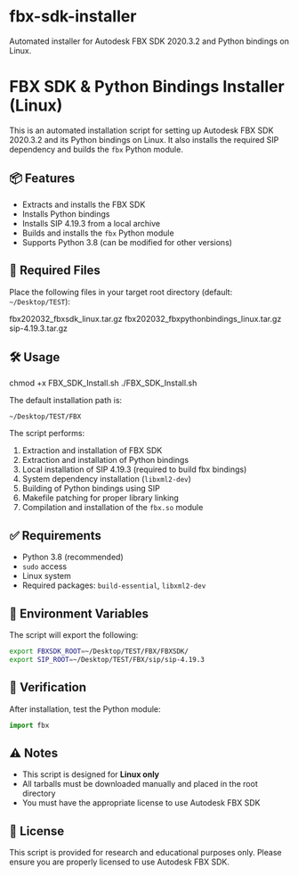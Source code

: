 # fbx-sdk-installer
Automated installer for Autodesk FBX SDK 2020.3.2 and Python bindings on Linux.

# FBX SDK & Python Bindings Installer (Linux)

This is an automated installation script for setting up Autodesk FBX SDK 2020.3.2 and its Python bindings on Linux. It also installs the required SIP dependency and builds the `fbx` Python module.

## 📦 Features

- Extracts and installs the FBX SDK  
- Installs Python bindings  
- Installs SIP 4.19.3 from a local archive  
- Builds and installs the `fbx` Python module  
- Supports Python 3.8 (can be modified for other versions)

## 📁 Required Files

Place the following files in your target root directory (default: `~/Desktop/TEST`):



fbx202032\_fbxsdk\_linux.tar.gz
fbx202032\_fbxpythonbindings\_linux.tar.gz
sip-4.19.3.tar.gz



## 🛠️ Usage


chmod +x FBX_SDK_Install.sh
./FBX_SDK_Install.sh


The default installation path is:

```
~/Desktop/TEST/FBX
```

The script performs:

1. Extraction and installation of FBX SDK
2. Extraction and installation of Python bindings
3. Local installation of SIP 4.19.3 (required to build fbx bindings)
4. System dependency installation (`libxml2-dev`)
5. Building of Python bindings using SIP
6. Makefile patching for proper library linking
7. Compilation and installation of the `fbx.so` module

## ✅ Requirements

* Python 3.8 (recommended)
* `sudo` access
* Linux system
* Required packages: `build-essential`, `libxml2-dev`

## 🧩 Environment Variables

The script will export the following:

```bash
export FBXSDK_ROOT=~/Desktop/TEST/FBX/FBXSDK/
export SIP_ROOT=~/Desktop/TEST/FBX/sip/sip-4.19.3
```

## 🔎 Verification

After installation, test the Python module:

```python
import fbx
```

## ⚠️ Notes

* This script is designed for **Linux only**
* All tarballs must be downloaded manually and placed in the root directory
* You must have the appropriate license to use Autodesk FBX SDK

## 📄 License

This script is provided for research and educational purposes only.
Please ensure you are properly licensed to use Autodesk FBX SDK.


